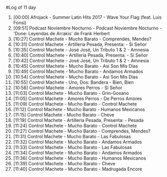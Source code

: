 #Log of 11 day

1. [00:00] Afrojack - Summer Latin Hits 2017 - Wave Your Flag (feat. Luis Fonsi)
1. [09:51] Podcast Noviembre Nocturno - Podcast Noviembre Nocturno - &#039;Dune: Leyendas de Arrakis&#039; de Frank Herbert
1. [10:27] Control Machete - Mucho Barato - Comprendes, Mendes?
1. [10:31] Control Machete - Artilleria Pesada, Presenta: - Si Señor
1. [10:35] Control Machete - José José, Un Tributo 1 & 2 - Amnesia
1. [10:40] Control Machete - Artilleria Pesada, Presenta: - Si Señor
1. [10:42] Control Machete - José José, Un Tributo 1 & 2 - Amnesia
1. [10:45] Control Machete - Mucho Barato - Asi Son Mis Dias
1. [10:49] Control Machete - Mucho Barato - Andamos Armados
1. [10:54] Control Machete - Mucho Barato - Asi Son Mis Dias
1. [10:55] Control Machete - Uno, Dos: Bandera - Bien, Bien
1. [10:58] Control Machete - Amores Perros - Sí Señor
1. [11:03] Control Machete - Mucho Barato - Grin-Gosano
1. [11:05] Control Machete - Amores Perros - De Perros Amores
1. [11:09] Control Machete - Mucho Barato - Control Machete
1. [11:12] Control Machete - Mucho Barato - Humanos Mexicanos
1. [11:15] Control Machete - Mucho Barato - Cheve
1. [11:19] Control Machete - Artilleria Pesada, Presenta: - Pesada
1. [11:24] Control Machete - Mucho Barato - Control Machete
1. [11:27] Control Machete - Mucho Barato - Comprendes, Mendes?
1. [11:31] Control Machete - Mucho Barato - Las Fabulosas
1. [11:32] Control Machete - Mucho Barato - Andamos Armados
1. [11:33] Control Machete - Mucho Barato - Las Fabulosas
1. [11:34] Control Machete - Mucho Barato - Andamos Armados
1. [11:36] Control Machete - Mucho Barato - Humanos Mexicanos
1. [11:39] Control Machete - Mucho Barato - Cheve
1. [11:40] Control Machete - Mucho Barato - Madrugada Encore

